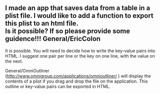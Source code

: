 I made an app that saves data from a table in a plist file.  I would like to add a function to export this plist to an html file.  
Is it possible?  If so please provide some guidence!!!     General/EricColon
----

It is possible.  You will need to decide how to write the key-value pairs into HTML.  I suggest one pair per line or
the key on one line, with the value on the next.

General/OmniOutliner (http://www.omnigroup.com/applications/omnioutliner/ ) will display the contents of a plist if you drag and drop the file on the application.  This
outline or key-value pairs can be exported in HTML.